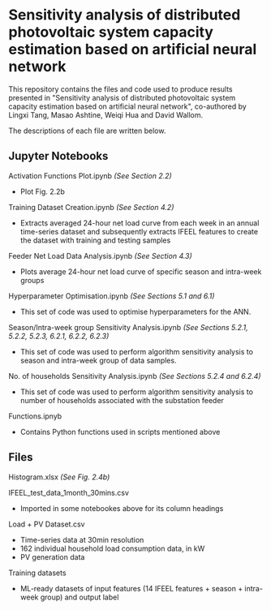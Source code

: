 # Sensitivity analysis of distributed photovoltaic system capacity estimation based on artificial neural network

This repository contains the files and code used to produce results presented in "Sensitivity analysis of distributed photovoltaic system capacity estimation based on artificial neural network", co-authored by Lingxi Tang, Masao Ashtine, Weiqi Hua and David Wallom.

The descriptions of each file are written below. 


## Jupyter Notebooks

Activation Functions Plot.ipynb
*(See Section 2.2)*
- Plot Fig. 2.2b

Training Dataset Creation.ipynb
*(See Section 4.2)* 
- Extracts averaged 24-hour net load curve from each week in an annual time-series dataset and subsequently extracts IFEEL features to create the dataset with training and testing samples

Feeder Net Load Data Analysis.ipynb
*(See Section 4.3)* 
- Plots average 24-hour net load curve of specific season and intra-week groups

Hyperparameter Optimisation.ipynb
*(See Sections 5.1 and 6.1)* 
- This set of code was used to optimise hyperparameters for the ANN. 

Season/Intra-week group Sensitivity Analysis.ipynb
*(See Sections 5.2.1, 5.2.2, 5.2.3, 6.2.1, 6.2.2, 6.2.3)*
- This set of code was used to perform algorithm sensitivity analysis to season and intra-week group of data samples. 

No. of households Sensitivity Analysis.ipynb
*(See Sections 5.2.4 and 6.2.4)*
- This set of code was used to perform algorithm sensitivity analysis to number of households associated with the substation feeder

Functions.ipnyb
- Contains Python functions used in scripts mentioned above

## Files

Histogram.xlsx
*(See Fig. 2.4b)*

IFEEL_test_data_1month_30mins.csv
- Imported in some notebookes above for its column headings

Load + PV Dataset.csv
- Time-series data at 30min resolution
- 162 individual household load consumption data, in kW
- PV generation data 

Training datasets
- ML-ready datasets of input features (14 IFEEL features + season + intra-week group) and output label

